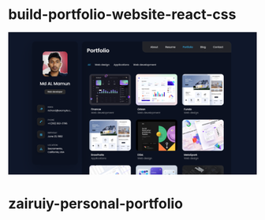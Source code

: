 
# build-portfolio-website-react-css
![](/src/assets/github-cover.png)
# zairuiy-personal-portfolio

